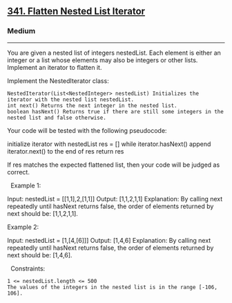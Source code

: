 <h2><a href="https://leetcode.com/problems/flatten-nested-list-iterator/">341. Flatten Nested List Iterator</a></h2><h3>Medium</h3><hr>You are given a nested list of integers nestedList. Each element is either an integer or a list whose elements may also be integers or other lists. Implement an iterator to flatten it.

Implement the NestedIterator class:


	NestedIterator(List<NestedInteger> nestedList) Initializes the iterator with the nested list nestedList.
	int next() Returns the next integer in the nested list.
	boolean hasNext() Returns true if there are still some integers in the nested list and false otherwise.


Your code will be tested with the following pseudocode:

initialize iterator with nestedList
res = []
while iterator.hasNext()
    append iterator.next() to the end of res
return res


If res matches the expected flattened list, then your code will be judged as correct.

 
Example 1:

Input: nestedList = [[1,1],2,[1,1]]
Output: [1,1,2,1,1]
Explanation: By calling next repeatedly until hasNext returns false, the order of elements returned by next should be: [1,1,2,1,1].


Example 2:

Input: nestedList = [1,[4,[6]]]
Output: [1,4,6]
Explanation: By calling next repeatedly until hasNext returns false, the order of elements returned by next should be: [1,4,6].


 
Constraints:


	1 <= nestedList.length <= 500
	The values of the integers in the nested list is in the range [-106, 106].

